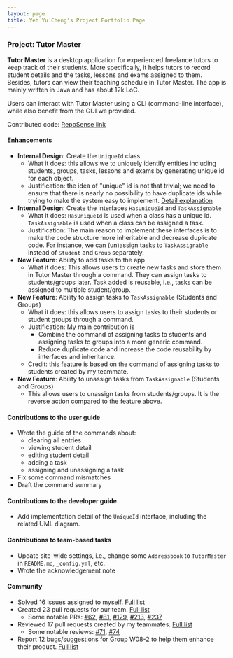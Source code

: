 ```yaml
---
layout: page
title: Yeh Yu Cheng's Project Portfolio Page
---
```


### Project: Tutor Master

**Tutor Master** is a desktop application for experienced freelance tutors to keep track of their students. More specifically, it helps tutors to record student details and the tasks, lessons and exams assigned to them. Besides, tutors can view their teaching schedule in Tutor Master. The app is mainly written in Java and has about 12k LoC.

Users can interact with Tutor Master using a CLI (command-line interface), while also benefit from the GUI we provided.

Contributed code: [RepoSense link](https://nus-cs2103-ay2122s1.github.io/tp-dashboard/?search=&sort=groupTitle&sortWithin=title&timeframe=commit&mergegroup=&groupSelect=groupByRepos&breakdown=true&checkedFileTypes=docs~functional-code~test-code~other&since=2021-09-17&tabOpen=true&tabType=authorship&tabAuthor=eltonyeh&tabRepo=AY2122S1-CS2103T-W16-4%2Ftp%5Bmaster%5D&authorshipIsMergeGroup=false&authorshipFileTypes=docs~functional-code~test-code&authorshipIsBinaryFileTypeChecked=false)

#### Enhancements

- **Internal Design**: Create the `UniqueId` class
  - What it does: this allows we to uniquely identify entities including students, groups, tasks, lessons and exams by generating unique id for each object.
  - Justification: the idea of "unique" id is not that trivial; we need to ensure that there is nearly no possibility to have duplicate ids while trying to make the system easy to implement. [Detail explanation](https://ay2122s1-cs2103t-w16-4.github.io/tp/DeveloperGuide.html#design-consideration)
- **Internal Design**: Create the interfaces `HasUniqueId` and `TaskAssignable`
  - What it does: `HasUniqueId` is used when a class has a unique id. `TaskAssignable` is used when a class can be assigned a task.
  - Justification: The main reason to implement these interfaces is to make the code structure more inheritable and decrease duplicate code. For instance, we can (un)assign tasks to `TaskAssignable` instead of `Student` and `Group` separately.
- **New Feature**: Ability to add tasks to the app
  - What it does: This allows users to create new tasks and store them in Tutor Master through a command. They can assign tasks to students/groups later. Task added is reusable, i.e., tasks can be assigned to multiple student/group.
- **New Feature**: Ability to assign tasks to `TaskAssignable` (Students and Groups)
  - What it does: this allows users to assign tasks to their students or student groups through a command.
  - Justification: My main contribution is
    - Combine the command of assigning tasks to students and assigning tasks to groups into a more generic command.
    - Reduce duplicate code and increase the code reusability by interfaces and inheritance.
  - Credit: this feature is based on the command of assigning tasks to students created by my teammate. 
- **New Feature**: Ability to unassign tasks from `TaskAssignable` (Students and Groups)
  - This allows users to unassign tasks from students/groups. It is the reverse action compared to the feature above.

#### Contributions to the user guide

- Wrote the guide of the commands about:
  - clearing all entries
  - viewing student detail
  - editing student detail
  - adding a task
  - assigning and unassigning a task
- Fix some command mismatches
- Draft the command summary

#### Contributions to the developer guide

- Add implementation detail of the `UniqueId` interface, including the related UML diagram.

#### Contributions to team-based tasks

- Update site-wide settings, i.e., change some `Addressbook` to `TutorMaster` in `README.md`, `_config.yml`, etc.
- Wrote the acknowledgement note

#### Community
  - Solved 16 issues assigned to myself. [Full list](https://github.com/AY2122S1-CS2103T-W16-4/tp/issues?q=is%3Aissue+author%3Aeltonyeh)
  - Created 23 pull requests for our team. [Full list](https://github.com/AY2122S1-CS2103T-W16-4/tp/pulls?q=is%3Apr+author%3Aeltonyeh)
    - Some notable PRs: [#62](https://github.com/AY2122S1-CS2103T-W16-4/tp/pull/62), [#81](https://github.com/AY2122S1-CS2103T-W16-4/tp/pull/81), [#129](https://github.com/AY2122S1-CS2103T-W16-4/tp/pull/129), [#213](https://github.com/AY2122S1-CS2103T-W16-4/tp/pull/213), [#237](https://github.com/AY2122S1-CS2103T-W16-4/tp/pull/237)
  - Reviewed 17 pull requests created by my teammates. [Full list](https://github.com/AY2122S1-CS2103T-W16-4/tp/pulls?q=is%3Apr+reviewed-by%3A%40me)
    - Some notable reviews: [#71](https://github.com/AY2122S1-CS2103T-W16-4/tp/pull/71), [#74](https://github.com/AY2122S1-CS2103T-W16-4/tp/pull/74)
  - Report 12 bugs/suggestions for Group W08-2 to help them enhance their product. [Full list](https://github.com/eltonyeh/ped/issues)
